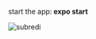 <p>start the app:<b> expo start</b></p>

![subredi](https://user-images.githubusercontent.com/67607724/127925685-611d9a55-adf4-44e0-9a7b-a100be9b5572.gif)
